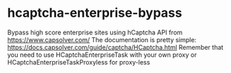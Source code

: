 # hcaptcha-enterprise-bypass
Bypass high score enterprise sites using hCaptcha API from https://www.capsolver.com/
The documentation is pretty simple: https://docs.capsolver.com/guide/captcha/HCaptcha.html
Remember that you need to use HCaptchaEnterpriseTask with your own proxy or HCaptchaEnterpriseTaskProxyless for proxy-less

